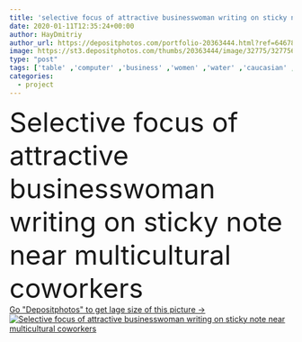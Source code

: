 ```yaml
---
title: 'selective focus of attractive businesswoman writing on sticky note near multicultural coworkers '
date: 2020-01-11T12:35:24+00:00
author: HayDmitriy
author_url: https://depositphotos.com/portfolio-20363444.html?ref=64678756
image: https://st3.depositphotos.com/thumbs/20363444/image/32775/327756956/api_thumb_450.jpg?forcejpeg=true
type: "post"
tags: ['table' ,'computer' ,'business' ,'women' ,'water' ,'caucasian' ,'girls' ,'european' ,'connection' ,'technology' ,'Men' ,'office' ,'communication' ,'wireless' ,'laptop' ,'pen' ,'together' ,'togetherness' ,'indoors' ,'project' ,'asian' ,'profession' ,'drinks' ,'attractive' ,'gadget' ,'workplace' ,'workspace' ,'write' ,'businessmen' ,'businesspeople' ,'colleagues' ,'coworkers' ,'beverages' ,'businesswomen' ,'multicultural' ,'multiethnic' ,'scrum' ,'professional occupation' ,'selective focus' ,'young adult' ,'mixed race' ,'Sticky Notes' ,'four people' ,'Casual Business' ,'bi racial' ,'coffee to go' ,'digital device' ,'Scrum master' ]
categories: 
  - project
---
```

<div aling="center">
            <font size="60"> Selective focus of attractive businesswoman writing on sticky note near multicultural coworkers</font>   
</div>
<div>
    <a href='https://st3.depositphotos.com/thumbs/20363444/image/32775/327756956/api_thumb_450.jpg?forcejpeg=true?ref=64678756' target=_blank > Go "Depositphotos" to get lage size of this picture ->
        <img href='https://st3.depositphotos.com/thumbs/20363444/image/32775/327756956/api_thumb_450.jpg?forcejpeg=true?ref=64678756' src='https://st3.depositphotos.com/20363444/32775/i/950/depositphotos_327756956-stock-photo-selective-focus-attractive-businesswoman-writing.jpg?forcejpeg=true' alt='Selective focus of attractive businesswoman writing on sticky note near multicultural coworkers' >
    </a>
</div>
